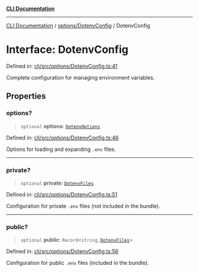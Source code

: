 [**CLI Documentation**](../../../README.md)

***

[CLI Documentation](../../../README.md) / [options/DotenvConfig](../README.md) / DotenvConfig

# Interface: DotenvConfig

Defined in: [cli/src/options/DotenvConfig.ts:41](https://github.com/stonemjs/cli/blob/a8ddb59abbd77ddb2870c689c0c7e80297d24c5a/src/options/DotenvConfig.ts#L41)

Complete configuration for managing environment variables.

## Properties

### options?

> `optional` **options**: [`DotenvOptions`](DotenvOptions.md)

Defined in: [cli/src/options/DotenvConfig.ts:46](https://github.com/stonemjs/cli/blob/a8ddb59abbd77ddb2870c689c0c7e80297d24c5a/src/options/DotenvConfig.ts#L46)

Options for loading and expanding `.env` files.

***

### private?

> `optional` **private**: [`DotenvFiles`](DotenvFiles.md)

Defined in: [cli/src/options/DotenvConfig.ts:51](https://github.com/stonemjs/cli/blob/a8ddb59abbd77ddb2870c689c0c7e80297d24c5a/src/options/DotenvConfig.ts#L51)

Configuration for private `.env` files (not included in the bundle).

***

### public?

> `optional` **public**: `Record`\<`string`, [`DotenvFiles`](DotenvFiles.md)\>

Defined in: [cli/src/options/DotenvConfig.ts:56](https://github.com/stonemjs/cli/blob/a8ddb59abbd77ddb2870c689c0c7e80297d24c5a/src/options/DotenvConfig.ts#L56)

Configuration for public `.env` files (included in the bundle).
